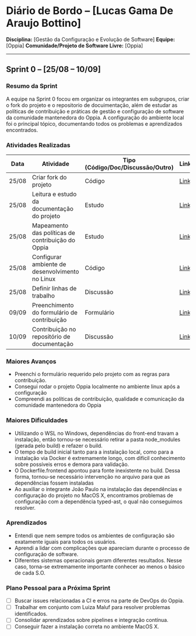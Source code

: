 # Diário de Bordo – \[Lucas Gama De Araujo Bottino]

**Disciplina:** \[Gestão da Configuração e Evolução de Software]
**Equipe:** \[Oppia]
**Comunidade/Projeto de Software Livre:** \[Oppia]

---

## Sprint 0 – \[25/08 – 10/09]

### Resumo da Sprint

A equipe na Sprint 0 focou em organizar os integrantes em subgrupos, criar o fork do projeto e o repositorio de docuimentação, além de estudar as políticas de contribuição e práticas de gestão e configuração de software da comunidade mantenedora do Oppia. A configuração do ambiente local foi o principal tópico, documentando todos os problemas e aprendizados encontrados.

### Atividades Realizadas

| Data  | Atividade                                         | Tipo (Código/Doc/Discussão/Outro) | Link/Referência                                                                      | Status    |
| ----- | ------------------------------------------------- | --------------------------------- | ------------------------------------------------------------------------------------ | --------- |
| 25/08 | Criar fork do projeto                             | Código                            | [Link](https://github.com/bottinolucas/oppia)                                        | Concluído |
| 25/08 | Leitura e estudo da documentação do projeto       | Estudo                            | [Link](https://github.com/oppia/oppia/wiki/Overview-of-the-Oppia-codebase)           | Concluído |
| 25/08 | Mapeamento das políticas de contribuição do Oppia | Estudo                            | [Link](https://github.com/oppia/oppia/wiki)                                          | Concluído |
| 25/08 | Configurar ambiente de desenvolvimento no Linux   | Código                            | [Link](https://github.com/oppia/oppia/wiki/Installing-Oppia-%28Linux%3B-Python-3%29) | Concluído |
| 25/08 | Definir linhas de trabalho                        | Discussão                         | [Link](https://github.com/oppia/oppia/wiki)                                          | Concluído |
| 09/09 | Preenchimento do formulário de contribuição       | Formulário                        | [Link]()                                                                             | Concluído |
| 10/09 | Contribuição no repositório de documentação       | Discussão                         | [Link](https://github.com/oppia/oppia/wiki)                                          | Concluído |

### Maiores Avanços

- Preenchi o formulário requerido pelo projeto com as regras para contribuição.
- Consegui rodar o projeto Oppia localmente no ambiente linux após a configuração
- Compreendi as políticas de contribuição, qualidade e comunicação da comunidade mantenedora do Oppia

### Maiores Dificuldades

- Utilizando o WSL no Windows, dependências do front-end travam a instalação, então tornou-se necessário retirar a pasta node_modules (gerada pelo build) e refazer o build.
- O tempo de build inicial tanto para a instalação local, como para a instalação via Docker é extremamente longo, com difícil conhecimento sobre possíveis erros e demora para validação.
- O Dockerfile.frontend apontou para fonte inexistente no build. Dessa forma, tornou-se necessário intervenção no arquivo para que as dependências fossem instaladas
- Ao auxiliar o integrante João Paulo na instalação das dependências e configuração do projeto no MacOS X, encontramos problemas de configuração com a dependência typed-ast, o qual não conseguimos resolver.

### Aprendizados

- Entendi que nem sempre todos os ambientes de configuração são exatamente iguais para todos os usuários.
- Aprendi a lidar com complicações que apareciam durante o processo de configuração de software.
- Diferentes sistemas operacionais geram diferentes resultados. Nesse caso, torna-se extremamente importante conhecer ao menos o básico de cada S.O.

### Plano Pessoal para a Próxima Sprint

- [ ] Buscar issues relacionadas a CI e erros na parte de DevOps do Oppia.
- [ ] Trabalhar em conjunto com Luiza Maluf para resolver problemas identificados.
- [ ] Consolidar aprendizados sobre pipelines e integração contínua.
- [ ] Conseguir fazer a instalação correta no ambiente MacOS X.

